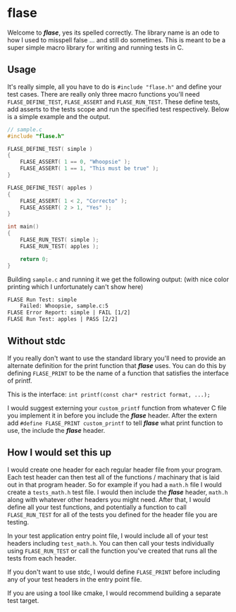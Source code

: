 # flase 

Welcome to ***flase***, yes its spelled correctly. The library name is an ode to how I used to misspell false ... and still do sometimes. 
This is meant to be a super simple macro library for writing and running tests in C.

## Usage

It's really simple, all you have to do is `#include "flase.h"` and define your test cases.
There are really only three macro functions you'll need `FLASE_DEFINE_TEST`, `FLASE_ASSERT` and `FLASE_RUN_TEST`. These define tests, add asserts to the tests scope and run the specified test respectively.
Below is a simple example and the output.

```C
// sample.c
#include "flase.h"

FLASE_DEFINE_TEST( simple )
{
	FLASE_ASSERT( 1 == 0, "Whoopsie" );
	FLASE_ASSERT( 1 == 1, "This must be true" );
}

FLASE_DEFINE_TEST( apples )
{
	FLASE_ASSERT( 1 < 2, "Correcto" );
	FLASE_ASSERT( 2 > 1, "Yes" );
}

int main()
{
	FLASE_RUN_TEST( simple );
	FLASE_RUN_TEST( apples );

	return 0;
} 
```

Building `sample.c` and running it we get the following output: (with nice color printing which I unfortunately can't show here)

```diff
FLASE Run Test: simple
	Failed: Whoopsie, sample.c:5
FLASE Error Report: simple | FAIL [1/2]
FLASE Run Test: apples | PASS [2/2]
```

## Without stdc
If you really don't want to use the standard library you'll need to provide an alternate definition for the print function that ***flase*** uses.
You can do this by defining `FLASE_PRINT` to be the name of a function that satisfies the interface of printf.

This is the interface: `int printf(const char* restrict format, ...);`

I would suggest externing your `custom_printf` function from whatever C file you implement it in before you include the ***flase*** header. After the extern add `#define FLASE_PRINT custom_printf` to tell ***flase*** what print function to use, the include the ***flase*** header.

## How I would set this up
I would create one header for each regular header file from your program. Each test header can then test all of the functions / machinary that is laid out in that program header. So for example if you had a `math.h` file I would create a `tests_math.h` test file. I would then include the ***flase*** header, `math.h` along with whatever other headers you might need. 
After that, I would define all your test functions, and potentially a function to call `FLASE_RUN_TEST` for all of the tests you defined for the header file you are testing. 

In your test application entry point file, I would include all of your test headers including `test_math.h`. You can then call your tests individually using `FLASE_RUN_TEST` or call the function you've created that runs all the tests from each header. 

If you don't want to use stdc, I would define `FLASE_PRINT` before including any of your test headers in the entry point file.

If you are using a tool like cmake, I would recommend building a separate test target.
